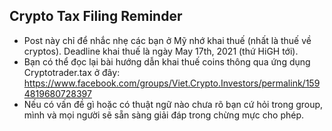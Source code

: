 Crypto Tax Filing Reminder
------------
- Post này chỉ để nhắc nhẹ các bạn ở Mỹ nhớ khai thuế (nhất là thuế về cryptos). Deadline khai thuế là ngày May 17th, 2021 (thứ HiGH tới).
- Bạn có thể đọc lại bài hướng dẫn khai thuế coins thông qua ứng dụng Cryptotrader.tax ở đây: https://www.facebook.com/groups/Viet.Crypto.Investors/permalink/1594819680728397
- Nếu có vấn đề gì hoặc có thuật ngữ nào chưa rõ bạn cứ hỏi trong group, mình và mọi người sẽ sẵn sàng giải đáp trong chừng mực cho phép.